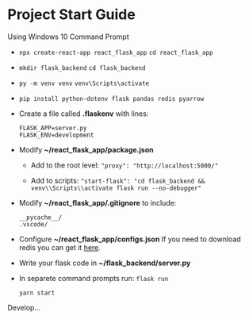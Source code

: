 # Project Start Guide

Using Windows 10 Command Prompt

- `npx create-react-app react_flask_app`
`cd react_flask_app`

- `mkdir flask_backend`
`cd flask_backend`

- `py -m venv venv`
`venv\Scripts\activate`

- `pip install python-dotenv flask pandas redis pyarrow`

- Create a file called **.flaskenv** with lines:
    ```
    FLASK_APP=server.py 
    FLASK_ENV=development
    ```

- Modify **~/react_flask_app/package.json**
    - Add to the root level:
        `"proxy": "http://localhost:5000/"`

    - Add to scripts:
        `"start-flask": "cd flask_backend &&  venv\\Scripts\\activate flask run --no-debugger"`

- Modify **~/react_flask_app/.gitignore** to include:
    ```
    __pycache__/
    .vscode/
    ```

- Configure **~/react_flask_app/configs.json**
If you need to download redis you can get it [here](https://github.com/dmajkic/redis/downloads).


- Write your flask code in **~/flask_backend/server.py**

- In separete command prompts run:
    `flask run`

    `yarn start`

Develop...
